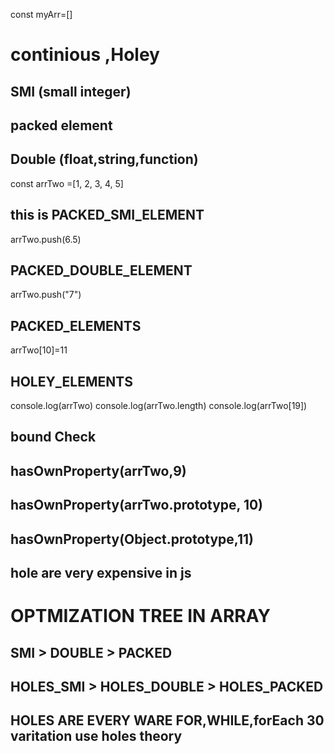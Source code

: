 const myArr=[]
# continious ,Holey 
## SMI (small integer)
## packed element
## Double (float,string,function)

const arrTwo =[1, 2, 3, 4, 5]
## this is PACKED_SMI_ELEMENT

arrTwo.push(6.5)
## PACKED_DOUBLE_ELEMENT


arrTwo.push("7")
## PACKED_ELEMENTS

arrTwo[10]=11
## HOLEY_ELEMENTS

console.log(arrTwo)
console.log(arrTwo.length)
console.log(arrTwo[19])

## bound Check
## hasOwnProperty(arrTwo,9)
## hasOwnProperty(arrTwo.prototype, 10)
## hasOwnProperty(Object.prototype,11)
## hole are very expensive in js

# OPTMIZATION TREE IN ARRAY
## SMI > DOUBLE > PACKED
## HOLES_SMI > HOLES_DOUBLE > HOLES_PACKED

## HOLES ARE EVERY WARE FOR,WHILE,forEach 30 varitation use holes theory